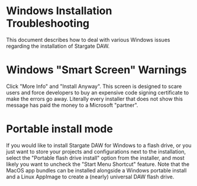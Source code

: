 # Windows Installation Troubleshooting
This document describes how to deal with various Windows issues regarding
the installation of Stargate DAW.

# Windows "Smart Screen" Warnings
Click "More Info" and "Install Anyway".  This screen is designed to scare users
and force developers to buy an expensive code signing certificate to make the
errors go away.  Literally every installer that does not show this message has
paid the money to a Microsoft "partner".

# Portable install mode
If you would like to install Stargate DAW for Windows to a flash drive, or you
just want to store your projects and configurations next to the installation,
select the "Portable flash drive install" option from the installer, and most
likely you want to uncheck the "Start Menu Shortcut" feature.  Note that the
MacOS app bundles can be installed alongside a Windows portable install and a
Linux AppImage to create a (nearly) universal DAW flash drive.

